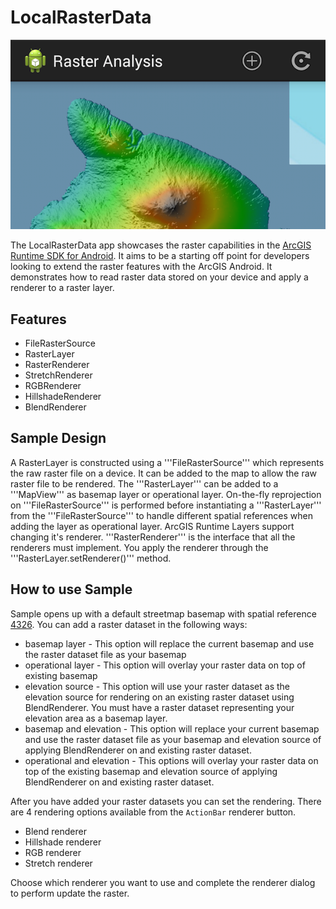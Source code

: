 # LocalRasterData

![Local Raster Data App](local-raster-data.png)

The LocalRasterData app showcases the raster capabilities in the [ArcGIS Runtime SDK for Android](https://developers.arcgis.com/en/android/). It aims to be a starting off point for developers looking to extend the raster features with the ArcGIS Android. It demonstrates how to read raster data stored on your device and apply a renderer to a raster layer.

## Features
* FileRasterSource
* RasterLayer
* RasterRenderer
* StretchRenderer
* RGBRenderer
* HillshadeRenderer
* BlendRenderer

## Sample Design
A RasterLayer is constructed using a '''FileRasterSource''' which represents the raw raster file on a device. It can be added to the map to allow the raw raster file to be rendered. The '''RasterLayer''' can be added to a '''MapView''' as basemap layer or operational layer. On-the-fly reprojection on '''FileRasterSource''' is performed before instantiating a '''RasterLayer''' from the '''FileRasterSource''' to handle different spatial references when adding the layer as operational layer.  ArcGIS Runtime Layers support changing it's renderer.  '''RasterRenderer''' is the interface that all the renderers must implement. You apply the renderer through the '''RasterLayer.setRenderer()''' method.

## How to use Sample
Sample opens up with a default streetmap basemap with spatial reference [4326](http://spatialreference.org/ref/epsg/wgs-84/).  You can add a raster dataset in the following ways:

* basemap layer - This option will replace the current basemap and use the raster dataset file as your basemap
* operational layer - This option will overlay your raster data on top of existing basemap
* elevation source - This option will use your raster dataset as the elevation source for rendering on an existing raster dataset using BlendRenderer. You must have a raster dataset representing your elevation area as a basemap layer.
* basemap and elevation - This option will replace your current basemap and use the raster dataset file as your basemap and elevation source of applying BlendRenderer on and existing raster dataset.
* operational and elevation - This options will overlay your raster data on top of the  existing basemap and elevation source of applying BlendRenderer on and existing raster dataset.

After you have added your raster datasets you can set the rendering.  There are 4 rendering options available from the ```ActionBar``` renderer button.

* Blend renderer
* Hillshade renderer
* RGB renderer
* Stretch renderer

Choose which renderer you want to use and complete the renderer dialog to perform update the raster.  

